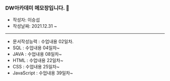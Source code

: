 ### DW아카데미 메모장입니다. :pencil:

- 작성자: 이승섭
- 작성날짜: 2021.12.31 ~
---
- 문서작성능력 : 수업내용 02일차.
- SQL : 수업내용 04일차~
- JAVA : 수업내용 08일차~
- HTML : 수업내용 22일차~
- CSS : 수업내용 25일차~
- JavaScript : 수업내용 39일차~